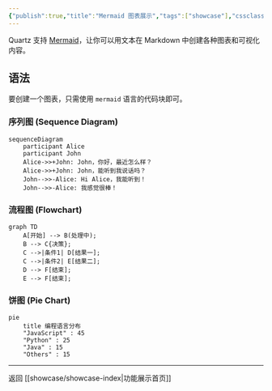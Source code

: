 ```yaml
---
{"publish":true,"title":"Mermaid 图表展示","tags":["showcase"],"cssclasses":""}
---
```



Quartz 支持 [Mermaid](https://mermaid.js.org/)，让你可以用文本在 Markdown 中创建各种图表和可视化内容。

## 语法

要创建一个图表，只需使用 `mermaid` 语言的代码块即可。

### 序列图 (Sequence Diagram)

````mermaid
sequenceDiagram
    participant Alice
    participant John
    Alice->>+John: John，你好，最近怎么样？
    Alice->>+John: John，能听到我说话吗？
    John-->>-Alice: Hi Alice，我能听到！
    John-->>-Alice: 我感觉很棒！
````

### 流程图 (Flowchart)

````mermaid
graph TD
    A[开始] --> B(处理中);
    B --> C{决策};
    C -->|条件1| D[结果一];
    C -->|条件2| E[结果二];
    D --> F[结束];
    E --> F[结束];
````

### 饼图 (Pie Chart)

````mermaid
pie
    title 编程语言分布
    "JavaScript" : 45
    "Python" : 25
    "Java" : 15
    "Others" : 15
````

---
返回 [[showcase/showcase-index\|功能展示首页]] 
